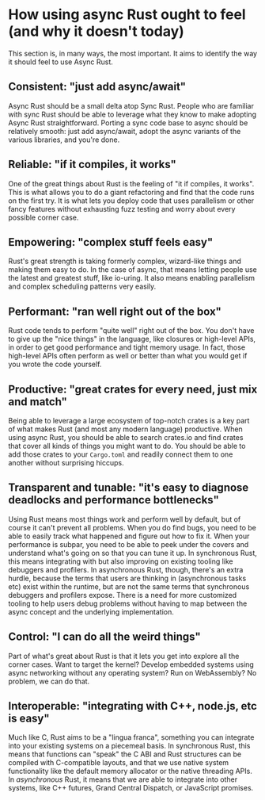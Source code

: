# How using async Rust ought to feel (and why it doesn't today)

This section is, in many ways, the most important. It aims to identify the way it should feel to use Async Rust.

## Consistent: "just add async/await"

Async Rust should be a small delta atop Sync Rust. People who are familiar with sync Rust should be able to leverage what they know to make adopting Async Rust straightforward. Porting a sync code base to async should be relatively smooth: just add async/await, adopt the async variants of the various libraries, and you're done.

## Reliable: "if it compiles, it works"

One of the great things about Rust is the feeling of "it if compiles, it works". This is what allows you to do a giant refactoring and find that the code runs on the first try. It is what lets you deploy code that uses parallelism or other fancy features without exhausting fuzz testing and worry about every possible corner case.

## Empowering: "complex stuff feels easy"

Rust's great strength is taking formerly complex, wizard-like things and making them easy to do. In the case of async, that means letting people use the latest and greatest stuff, like io-uring. It also means enabling parallelism and complex scheduling patterns very easily.

## Performant: "ran well right out of the box"

Rust code tends to perform "quite well" right out of the box. You don't have to give up the "nice things" in the language, like closures or high-level APIs, in order to get good performance and tight memory usage. In fact, those high-level APIs often perform as well or better than what you would get if you wrote the code yourself.

## Productive: "great crates for every need, just mix and match"

Being able to leverage a large ecosystem of top-notch crates is a key part of what makes Rust (and most any modern language) productive. When using async Rust, you should be able to search crates.io and find crates that cover all kinds of things you might want to do. You should be able to add those crates to your `Cargo.toml` and readily connect them to one another without surprising hiccups.

## Transparent and tunable: "it's easy to diagnose deadlocks and performance bottlenecks"

Using Rust means most things work and perform well by default, but of course it can't prevent all problems. When you do find bugs, you need to be able to easily track what happened and figure out how to fix it. When your performance is subpar, you need to be able to peek under the covers and understand what's going on so that you can tune it up. In synchronous Rust, this means integrating with but also improving on existing tooling like debuggers and profilers. In asynchronous Rust, though, there's an extra hurdle, because the terms that users are thinking in (asynchronous tasks etc) exist within the runtime, but are not the same terms that synchronous debuggers and profilers expose. There is a need for more customized tooling to help users debug problems without having to map between the async concept and the underlying implementation.

## Control: "I can do all the weird things"

Part of what's great about Rust is that it lets you get into explore all the corner cases. Want to target the kernel? Develop embedded systems using async networking without any operating system? Run on WebAssembly? No problem, we can do that.

## Interoperable: "integrating with C++, node.js, etc is easy"

Much like C, Rust aims to be a "lingua franca", something you can integrate into your existing systems on a piecemeal basis. In synchronous Rust, this means that functions can "speak" the C ABI and Rust structures can be compiled with C-compatible layouts, and that we use native system functionality like the default memory allocator or the native threading APIs. In _asynchronous_ Rust, it means that we are able to integrate into other systems, like C++ futures, Grand Central Dispatch, or JavaScript promises.
